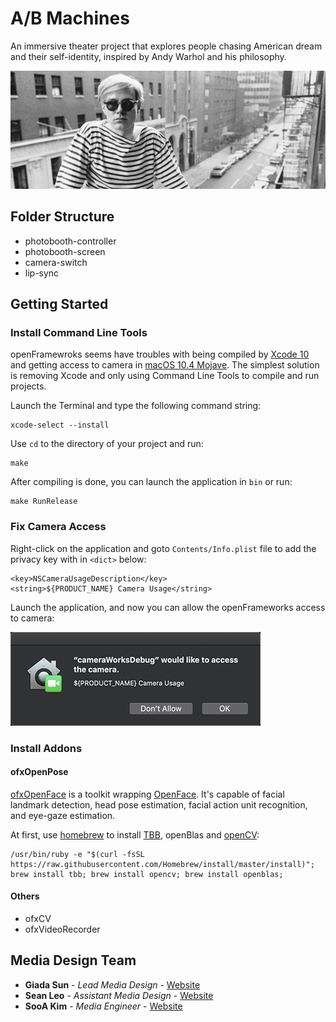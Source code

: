 # A/B Machines

An immersive theater project that explores people chasing American dream and their self-identity, inspired by Andy Warhol and his philosophy.

![header](/img/header_andy.jpg)

## Folder Structure

* photobooth-controller
* photobooth-screen
* camera-switch
* lip-sync

## Getting Started

### Install Command Line Tools

openFramewroks seems have troubles with being compiled by [Xcode 10](https://forum.openframeworks.cc/t/xcode-10-0-build-errors/30447/6) and getting access to camera in [macOS 10.4 Mojave](https://www.apple.com/macos/mojave/). The simplest solution is removing Xcode and only using Command Line Tools to compile and run projects.

Launch the Terminal and type the following command string:

```
xcode-select --install
```

Use `cd` to the directory of your project and run:

```
make
```

After compiling is done, you can launch the application in `bin` or run:

```
make RunRelease
```

### Fix Camera Access

Right-click on the application and goto `Contents/Info.plist` file to add the privacy key with in `<dict>` below:

```
<key>NSCameraUsageDescription</key>
<string>${PRODUCT_NAME} Camera Usage</string>
```

Launch the application, and now you can allow the openFrameworks access to camera:

![camera_access](/img/camera_access.png)


### Install Addons

#### ofxOpenPose

[ofxOpenFace](https://github.com/antimodular/ofxOpenFace/tree/quick) is a toolkit wrapping [OpenFace](https://github.com/TadasBaltrusaitis/OpenFace). It's capable of facial landmark detection, head pose estimation, facial action unit recognition, and eye-gaze estimation.

At first, use [homebrew](https://brew.sh) to install [TBB](https://www.threadingbuildingblocks.org/), openBlas and [openCV](https://opencv.orgGI):

```
/usr/bin/ruby -e "$(curl -fsSL https://raw.githubusercontent.com/Homebrew/install/master/install)"; brew install tbb; brew install opencv; brew install openblas;
```

#### Others
* ofxCV
* ofxVideoRecorder







## Media Design Team
* **Giada Sun** - *Lead Media Design* - [Website](http://giadasun.com)
* **Sean Leo** - *Assistant Media Design* - [Website](https://www.seanbyrumleo.com/)
* **SooA Kim** - *Media Engineer* - [Website](https://www.sooakim.com/)
